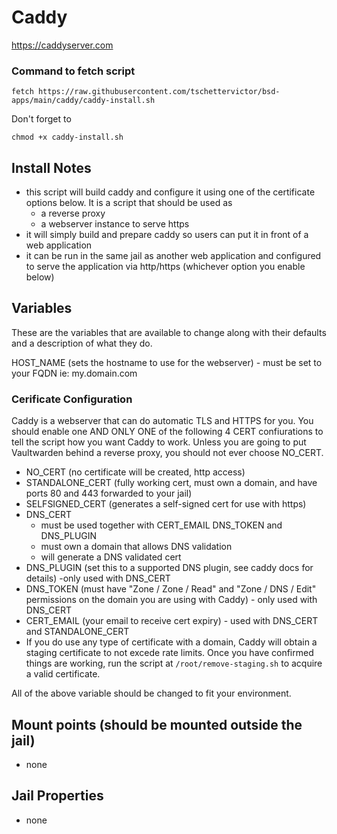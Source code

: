 # Caddy
https://caddyserver.com

### Command to fetch script
```
fetch https://raw.githubusercontent.com/tschettervictor/bsd-apps/main/caddy/caddy-install.sh
```

Don't forget to
```
chmod +x caddy-install.sh
```

## Install Notes
  - this script will build caddy and configure it using one of the certificate options below. It is a script that should be used as
      - a reverse proxy
      - a webserver instance to serve https
  - it will simply build and prepare caddy so users can put it in front of a web application
  - it can be run in the same jail as another web application and configured to serve the application via http/https (whichever option you enable below)

## Variables
These are the variables that are available to change along with their defaults and a description of what they do.

HOST_NAME (sets the hostname to use for the webserver) - must be set to your FQDN ie: my.domain.com

### Cerificate Configuration

Caddy is a webserver that can do automatic TLS and HTTPS for you. You should enable one AND ONLY ONE of the following 4 CERT confiurations to tell the script how you want Caddy to work. Unless you are going to put Vaultwarden behind a reverse proxy, you should not ever choose NO_CERT.

  - NO_CERT (no certificate will be created, http access)
  - STANDALONE_CERT (fully working cert, must own a domain, and have ports 80 and 443 forwarded to your jail)
  - SELFSIGNED_CERT (generates a self-signed cert for use with https)
  - DNS_CERT
      - must be used together with CERT_EMAIL DNS_TOKEN and DNS_PLUGIN
      - must own a domain that allows DNS validation
      - will generate a DNS validated cert
  - DNS_PLUGIN (set this to a supported DNS plugin, see caddy docs for details) -only used with DNS_CERT
  - DNS_TOKEN (must have "Zone / Zone / Read" and "Zone / DNS / Edit" permissions on the domain you are using with Caddy) - only used with DNS_CERT  
  - CERT_EMAIL (your email to receive cert expiry) - used with DNS_CERT and STANDALONE_CERT
  - If you do use any type of certificate with a domain, Caddy will obtain a staging certificate to not excede rate limits. Once you have confirmed things are working, run the script at `/root/remove-staging.sh` to acquire a valid certificate.

All of the above variable should be changed to fit your environment.

## Mount points (should be mounted outside the jail)
  - none

## Jail Properties
  - none
